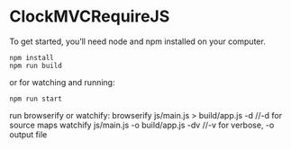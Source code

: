 # ClockMVCRequireJS

To get started, you’ll need node and npm installed on your computer.

```
npm install
npm run build
```

or for watching and running:

```
npm run start
```
run browserify or watchify:
browserify js/main.js > build/app.js -d //-d for source maps
watchify js/main.js -o build/app.js -dv //-v for verbose, -o output file
